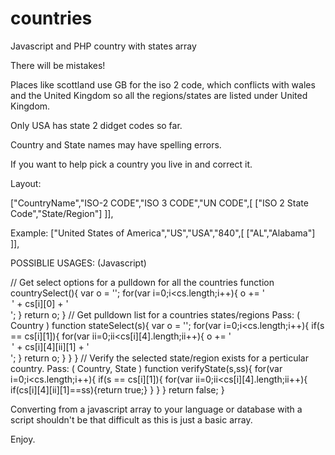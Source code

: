 # countries
Javascript and PHP country with states array


There will be mistakes!

Places like scottland use GB for the iso 2 code, which conflicts with wales and the United Kingdom so all the regions/states are listed under United Kingdom. 

Only USA has state 2 didget codes so far.

Country and State names may have spelling errors. 

If you want to help pick a country you live in and correct it. 


Layout:

 ["CountryName","ISO-2 CODE","ISO 3 CODE","UN CODE",[
    ["ISO 2 State Code","State/Region"]
  ]],

Example:
["United States of America","US","USA","840",[
   ["AL","Alabama"]
]],


POSSIBLIE USAGES: (Javascript)

// Get select options for a pulldown for all the countries
function countrySelect(){
  var o = '';
  for(var i=0;i<cs.length;i++){ o += '<option value="' + cs[i][1] + '">' + cs[i][0] + '</option>'; }
  return o;
}
// Get pulldown list for a countries states/regions Pass: ( Country )
function stateSelect(s){
  var o = '';
  for(var i=0;i<cs.length;i++){ 
    if(s == cs[i][1]){
      for(var ii=0;ii<cs[i][4].length;ii++){ o += '<option value="' + cs[i][4][ii][1] + '">' + cs[i][4][ii][1] + '</option>'; }
      return o;
    } 
  }
}
// Verify the selected state/region exists for a perticular country. Pass: ( Country, State )
function verifyState(s,ss){
  for(var i=0;i<cs.length;i++){ 
    if(s == cs[i][1]){
      for(var ii=0;ii<cs[i][4].length;ii++){ if(cs[i][4][ii][1]==ss){return true;} }
    } 
  }
  return false;
}




Converting from a javascript array to your language or database with a script shouldn't be that difficult as this is just a basic array.

Enjoy.

